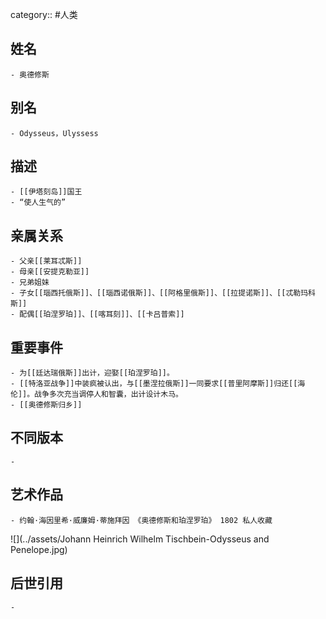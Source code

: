 category:: #人类
## 姓名
	- 奥德修斯
## 别名
	- Odysseus，Ulyssess
## 描述
	- [[伊塔刻岛]]国王
	- “使人生气的”
## 亲属关系
	- 父亲[[莱耳忒斯]]
	- 母亲[[安提克勒亚]]
	- 兄弟姐妹
	- 子女[[瑙西托俄斯]]、[[瑙西诺俄斯]]、[[阿格里俄斯]]、[[拉提诺斯]]、[[忒勒玛科斯]]
	- 配偶[[珀涅罗珀]]、[[喀耳刻]]、[[卡吕普索]]
## 重要事件
	- 为[[廷达瑞俄斯]]出计，迎娶[[珀涅罗珀]]。
	- [[特洛亚战争]]中装疯被认出，与[[墨涅拉俄斯]]一同要求[[普里阿摩斯]]归还[[海伦]]。战争多次充当调停人和智囊，出计设计木马。
	- [[奥德修斯归乡]]
## 不同版本
	-
## 艺术作品
	- 约翰·海因里希·威廉姆·蒂施拜因 《奥德修斯和珀涅罗珀》 1802 私人收藏
 ![](../assets/Johann Heinrich Wilhelm Tischbein-Odysseus and Penelope.jpg)
## 后世引用
	-
